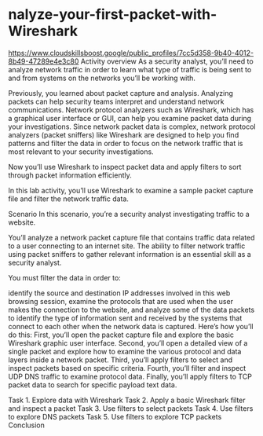 # nalyze-your-first-packet-with-Wireshark
https://www.cloudskillsboost.google/public_profiles/7cc5d358-9b40-4012-8b49-47289e4e3c80
Activity overview
As a security analyst, you’ll need to analyze network traffic in order to learn what type of traffic is being sent to and from systems on the networks you’ll be working with.

Previously, you learned about packet capture and analysis. Analyzing packets can help security teams interpret and understand network communications. Network protocol analyzers such as Wireshark, which has a graphical user interface or GUI, can help you examine packet data during your investigations. Since network packet data is complex, network protocol analyzers (packet sniffers) like Wireshark are designed to help you find patterns and filter the data in order to focus on the network traffic that is most relevant to your security investigations.

Now you’ll use Wireshark to inspect packet data and apply filters to sort through packet information efficiently.

In this lab activity, you’ll use Wireshark to examine a sample packet capture file and filter the network traffic data.

Scenario
In this scenario, you’re a security analyst investigating traffic to a website.

You’ll analyze a network packet capture file that contains traffic data related to a user connecting to an internet site. The ability to filter network traffic using packet sniffers to gather relevant information is an essential skill as a security analyst.

You must filter the data in order to:

identify the source and destination IP addresses involved in this web browsing session,
examine the protocols that are used when the user makes the connection to the website, and
analyze some of the data packets to identify the type of information sent and received by the systems that connect to each other when the network data is captured.
Here’s how you’ll do this: First, you’ll open the packet capture file and explore the basic Wireshark graphic user interface. Second, you’ll open a detailed view of a single packet and explore how to examine the various protocol and data layers inside a network packet. Third, you’ll apply filters to select and inspect packets based on specific criteria. Fourth, you’ll filter and inspect UDP DNS traffic to examine protocol data. Finally, you’ll apply filters to TCP packet data to search for specific payload text data.


Task 1. Explore data with Wireshark
Task 2. Apply a basic Wireshark filter and inspect a packet
Task 3. Use filters to select packets
Task 4. Use filters to explore DNS packets
Task 5. Use filters to explore TCP packets
Conclusion
